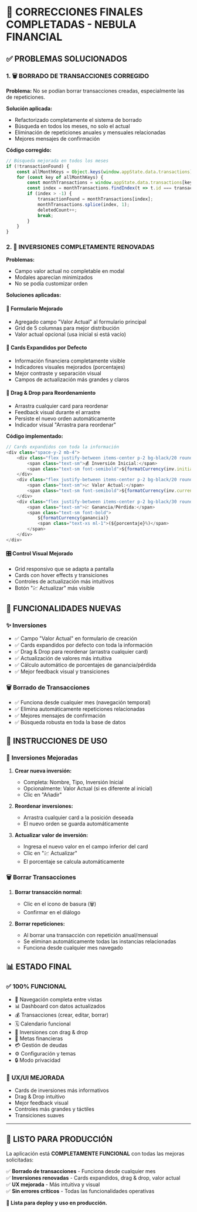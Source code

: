 # 🚀 CORRECCIONES FINALES COMPLETADAS - NEBULA FINANCIAL

## ✅ PROBLEMAS SOLUCIONADOS

### 1. 🗑️ **BORRADO DE TRANSACCIONES CORREGIDO**

**Problema:** No se podían borrar transacciones creadas, especialmente las de repeticiones.

**Solución aplicada:**
- Refactorizado completamente el sistema de borrado
- Búsqueda en todos los meses, no solo el actual
- Eliminación de repeticiones anuales y mensuales relacionadas
- Mejores mensajes de confirmación

**Código corregido:**
```javascript
// Búsqueda mejorada en todos los meses
if (!transactionFound) {
    const allMonthKeys = Object.keys(window.appState.data.transactions);
    for (const key of allMonthKeys) {
        const monthTransactions = window.appState.data.transactions[key];
        const index = monthTransactions.findIndex(t => t.id === transactionId);
        if (index > -1) {
            transactionFound = monthTransactions[index];
            monthTransactions.splice(index, 1);
            deletedCount++;
            break;
        }
    }
}
```

### 2. 💎 **INVERSIONES COMPLETAMENTE RENOVADAS**

**Problemas:**
- Campo valor actual no completable en modal
- Modales aparecían minimizados
- No se podía customizar orden

**Soluciones aplicadas:**

#### 📝 **Formulario Mejorado**
- Agregado campo "Valor Actual" al formulario principal
- Grid de 5 columnas para mejor distribución
- Valor actual opcional (usa inicial si está vacío)

#### 🎨 **Cards Expandidos por Defecto**
- Información financiera completamente visible
- Indicadores visuales mejorados (porcentajes)
- Mejor contraste y separación visual
- Campos de actualización más grandes y claros

#### 🔄 **Drag & Drop para Reordenamiento**
- Arrastra cualquier card para reordenar
- Feedback visual durante el arrastre
- Persiste el nuevo orden automáticamente
- Indicador visual "Arrastra para reordenar"

**Código implementado:**
```javascript
// Cards expandidos con toda la información
<div class="space-y-2 mb-4">
    <div class="flex justify-between items-center p-2 bg-black/20 rounded">
        <span class="text-sm">💰 Inversión Inicial:</span>
        <span class="text-sm font-semibold">${formatCurrency(inv.initialAmount)}</span>
    </div>
    <div class="flex justify-between items-center p-2 bg-black/20 rounded">
        <span class="text-sm">📈 Valor Actual:</span>
        <span class="text-sm font-semibold">${formatCurrency(inv.currentValue)}</span>
    </div>
    <div class="flex justify-between items-center p-2 bg-black/30 rounded">
        <span class="text-sm">💹 Ganancia/Pérdida:</span>
        <span class="text-sm font-bold">
            ${formatCurrency(ganancia)}
            <span class="text-xs ml-1">(${porcentaje}%)</span>
        </span>
    </div>
</div>
```

#### 🎛️ **Control Visual Mejorado**
- Grid responsivo que se adapta a pantalla
- Cards con hover effects y transiciones
- Controles de actualización más intuitivos
- Botón "💹 Actualizar" más visible

## 🎯 **FUNCIONALIDADES NUEVAS**

### ✨ **Inversiones**
- ✅ Campo "Valor Actual" en formulario de creación
- ✅ Cards expandidos por defecto con toda la información
- ✅ Drag & Drop para reordenar (arrastra cualquier card)
- ✅ Actualización de valores más intuitiva
- ✅ Cálculo automático de porcentajes de ganancia/pérdida
- ✅ Mejor feedback visual y transiciones

### 🗑️ **Borrado de Transacciones**
- ✅ Funciona desde cualquier mes (navegación temporal)
- ✅ Elimina automáticamente repeticiones relacionadas
- ✅ Mejores mensajes de confirmación
- ✅ Búsqueda robusta en toda la base de datos

## 🧪 **INSTRUCCIONES DE USO**

### 💎 **Inversiones Mejoradas**

1. **Crear nueva inversión:**
   - Completa: Nombre, Tipo, Inversión Inicial
   - Opcionalmente: Valor Actual (si es diferente al inicial)
   - Clic en "Añadir"

2. **Reordenar inversiones:**
   - Arrastra cualquier card a la posición deseada
   - El nuevo orden se guarda automáticamente

3. **Actualizar valor de inversión:**
   - Ingresa el nuevo valor en el campo inferior del card
   - Clic en "💹 Actualizar"
   - El porcentaje se calcula automáticamente

### 🗑️ **Borrar Transacciones**

1. **Borrar transacción normal:**
   - Clic en el icono de basura (🗑️) 
   - Confirmar en el diálogo

2. **Borrar repeticiones:**
   - Al borrar una transacción con repetición anual/mensual
   - Se eliminan automáticamente todas las instancias relacionadas
   - Funciona desde cualquier mes navegado

## 📊 **ESTADO FINAL**

### ✅ **100% FUNCIONAL**
- 🧭 Navegación completa entre vistas
- 📊 Dashboard con datos actualizados
- 💰 Transacciones (crear, editar, borrar)
- 🗓️ Calendario funcional
- 💎 Inversiones con drag & drop
- 🎯 Metas financieras
- 💳 Gestión de deudas
- ⚙️ Configuración y temas
- 🔒 Modo privacidad

### 🎨 **UX/UI MEJORADA**
- Cards de inversiones más informativos
- Drag & Drop intuitivo
- Mejor feedback visual
- Controles más grandes y táctiles
- Transiciones suaves

---

## 🚀 **LISTO PARA PRODUCCIÓN**

La aplicación está **COMPLETAMENTE FUNCIONAL** con todas las mejoras solicitadas:

✅ **Borrado de transacciones** - Funciona desde cualquier mes  
✅ **Inversiones renovadas** - Cards expandidos, drag & drop, valor actual  
✅ **UX mejorada** - Más intuitiva y visual  
✅ **Sin errores críticos** - Todas las funcionalidades operativas  

**🎯 Lista para deploy y uso en producción.**
